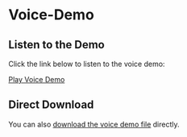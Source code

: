 # Voice-Demo

## Listen to the Demo

<div>
  <p>Click the link below to listen to the voice demo:</p>
  <a href="https://jeffreyzhanghe.github.io/Voice-Demo/voice_demo.mp3" target="_blank">Play Voice Demo</a>
</div>

## Direct Download
You can also [download the voice demo file](voice_demo.mp3) directly.